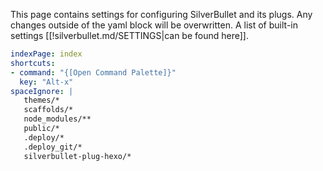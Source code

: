 This page contains settings for configuring SilverBullet and its plugs. Any changes outside of the yaml block will be overwritten.
A list of built-in settings [[!silverbullet.md/SETTINGS|can be found here]].

```yaml
indexPage: index
shortcuts:
- command: "{[Open Command Palette]}"
  key: "Alt-x"
spaceIgnore: |
   themes/*
   scaffolds/*
   node_modules/**
   public/*
   .deploy/*
   .deploy_git/*
   silverbullet-plug-hexo/*
```
